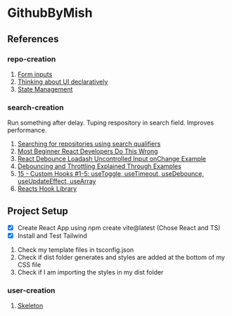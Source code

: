 # GithubByMish

## References


### repo-creation

1. [Form inputs](https://beta.reactjs.org/learn/state-a-components-memory#recap)
2. [Thinking about UI declaratively](https://beta.reactjs.org/learn/reacting-to-input-with-state#thinking-about-ui-declaratively)
3. [State Management](https://courses.webdevsimplified.com/react-hooks-simplified)

### search-creation

Run something after delay. Tuping respository in search field. Improves performance.

1. [Searching for repositories using search qualifiers](https://docs.github.com/en/search-github/searching-on-github/searching-for-repositories)
2. [Most Beginner React Developers Do This Wrong](https://www.youtube.com/watch?v=E1cklb4aeXA)
3. [React Debounce Loadash Uncontrolled Input onChange Example](https://www.youtube.com/watch?v=UmYfEdKFI-E)
4. [Debouncing and Throttling Explained Through Examples](https://css-tricks.com/debouncing-throttling-explained-examples/)
5. [15 - Custom Hooks #1-5: useToggle, useTimeout, useDebounce, useUpdateEffect, useArray](https://courses.webdevsimplified.com/view/courses/react-hooks-simplified/1327246-custom-hooks/4121583-15-custom-hooks-1-5-usetoggle-usetimeout-usedebounce-useupdateeffect-usearray)
6. [Reacts Hook Library](https://usehooks-ts.com/)


## Project Setup

- [x] Create React App using npm create vite@latest (Chose React and TS)
- [x] Install and Test Tailwind
1. Check my template files in tsconfig.json
2. Check if dist folder generates and styles are added at the bottom of my CSS file
3. Check if I am importing the styles in my dist folder

### user-creation

1. [Skeleton](https://skeletonreact.com/)
